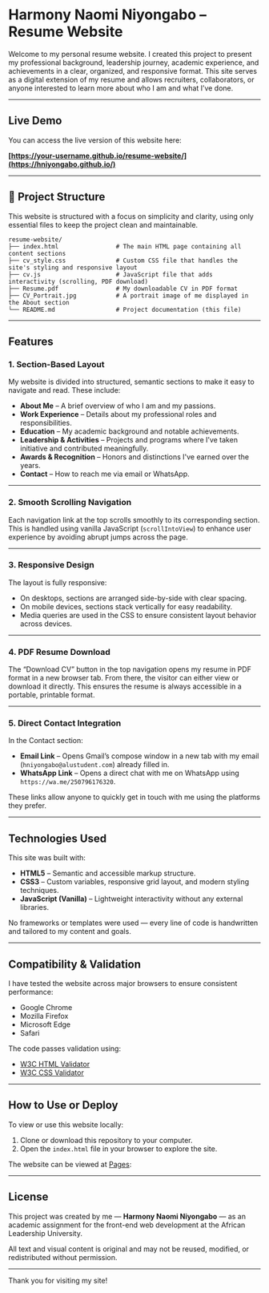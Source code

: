# Harmony Naomi Niyongabo – Resume Website

Welcome to my personal resume website. I created this project to present my professional background, leadership journey, academic experience, and achievements in a clear, organized, and responsive format. This site serves as a digital extension of my resume and allows recruiters, collaborators, or anyone interested to learn more about who I am and what I’ve done.

---

##  Live Demo

You can access the live version of this website here:

**[https://your-username.github.io/resume-website/](https://hniyongabo.github.io/)**  


---

## 📁 Project Structure

This website is structured with a focus on simplicity and clarity, using only essential files to keep the project clean and maintainable.

```plaintext
resume-website/
├── index.html                # The main HTML page containing all content sections
├── cv_style.css              # Custom CSS file that handles the site's styling and responsive layout
├── cv.js                     # JavaScript file that adds interactivity (scrolling, PDF download)
├── Resume.pdf                # My downloadable CV in PDF format
├── CV_Portrait.jpg           # A portrait image of me displayed in the About section
└── README.md                 # Project documentation (this file)
```

---

##  Features

### 1. Section-Based Layout

My website is divided into structured, semantic sections to make it easy to navigate and read. These include:

- **About Me** – A brief overview of who I am and my passions.
- **Work Experience** – Details about my professional roles and responsibilities.
- **Education** – My academic background and notable achievements.
- **Leadership & Activities** – Projects and programs where I’ve taken initiative and contributed meaningfully.
- **Awards & Recognition** – Honors and distinctions I've earned over the years.
- **Contact** – How to reach me via email or WhatsApp.

---

### 2. Smooth Scrolling Navigation

Each navigation link at the top scrolls smoothly to its corresponding section. This is handled using vanilla JavaScript (`scrollIntoView`) to enhance user experience by avoiding abrupt jumps across the page.

---

### 3. Responsive Design

The layout is fully responsive:

- On desktops, sections are arranged side-by-side with clear spacing.
- On mobile devices, sections stack vertically for easy readability.
- Media queries are used in the CSS to ensure consistent layout behavior across devices.

---

### 4. PDF Resume Download

The “Download CV” button in the top navigation opens my resume in PDF format in a new browser tab. From there, the visitor can either view or download it directly. This ensures the resume is always accessible in a portable, printable format.

---

### 5. Direct Contact Integration

In the Contact section:

- **Email Link** – Opens Gmail’s compose window in a new tab with my email (`hniyongabo@alustudent.com`) already filled in.
- **WhatsApp Link** – Opens a direct chat with me on WhatsApp using `https://wa.me/250796176320`.

These links allow anyone to quickly get in touch with me using the platforms they prefer.

---

##  Technologies Used

This site was built with:

- **HTML5** – Semantic and accessible markup structure.
- **CSS3** – Custom variables, responsive grid layout, and modern styling techniques.
- **JavaScript (Vanilla)** – Lightweight interactivity without any external libraries.

No frameworks or templates were used — every line of code is handwritten and tailored to my content and goals.

---

##  Compatibility & Validation

I have tested the website across major browsers to ensure consistent performance:

- Google Chrome   
- Mozilla Firefox   
- Microsoft Edge   
- Safari   

The code passes validation using:

- [W3C HTML Validator](https://validator.w3.org/)
- [W3C CSS Validator](https://jigsaw.w3.org/css-validator/)

---

##  How to Use or Deploy

To view or use this website locally:

1. Clone or download this repository to your computer.
2. Open the `index.html` file in your browser to explore the site.

The website can be viewed at [Pages](https://hniyongabo.github.io/):


---

##  License

This project was created by me — **Harmony Naomi Niyongabo** — as an academic assignment for the front-end web development at the African Leadership University.

All text and visual content is original and may not be reused, modified, or redistributed without permission.

---

Thank you for visiting my site!
